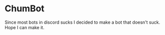 # ChumBot
Since most bots in discord sucks I decided to make a bot that doesn't suck. Hope I can make it.
